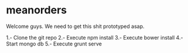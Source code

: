 # meanorders

Welcome guys. We need to get this shit prototyped asap. 

1.- Clone the git repo
2.- Execute npm install
3.- Execute bower install
4.- Start mongo db 
5.- Execute grunt serve

